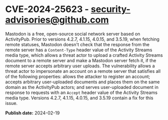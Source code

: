 # CVE-2024-25623 - security-advisories@github.com

Mastodon is a free, open-source social network server based on ActivityPub. Prior to versions 4.2.7, 4.1.15, 4.0.15, and 3.5.19, when fetching remote statuses, Mastodon doesn't check that the response from the remote server has a `Content-Type` header value of the Activity Streams media type, which allows a threat actor to upload a crafted Activity Streams document to a remote server and make a Mastodon server fetch it, if the remote server accepts arbitrary user uploads. The vulnerability allows a threat actor to impersonate an account on a remote server that satisfies all of the following properties: allows the attacker to register an account; accepts arbitrary user-uploaded documents and places them on the same domain as the ActivityPub actors; and serves user-uploaded document in response to requests with an `Accept` header value of the Activity Streams media type. Versions 4.2.7, 4.1.15, 4.0.15, and 3.5.19 contain a fix for this issue.

**Publish date:** 2024-02-19
